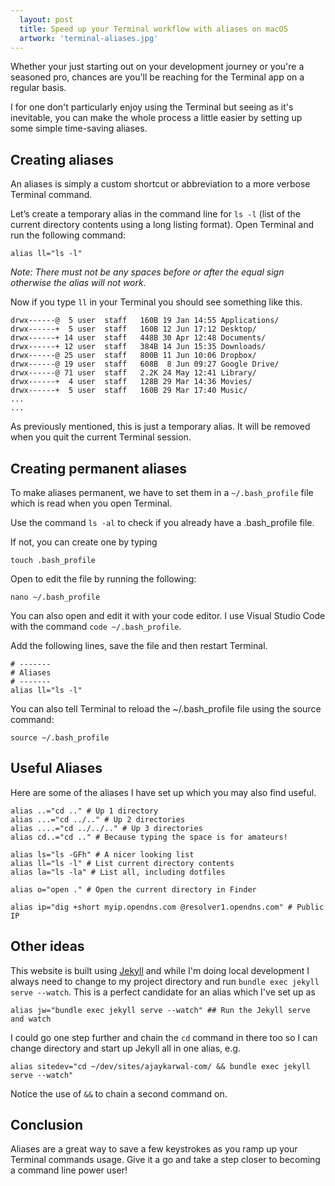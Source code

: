 ```yaml
---
  layout: post
  title: Speed up your Terminal workflow with aliases on macOS
  artwork: 'terminal-aliases.jpg'
---
```


Whether your just starting out on your development journey or you're a seasoned pro, chances are you'll be reaching for the Terminal app on a regular basis.

I for one don't particularly enjoy using the Terminal but seeing as it's inevitable, you can make the whole process a little easier by setting up some simple time-saving aliases.

## Creating aliases

An aliases is simply a custom shortcut or abbreviation to a more verbose Terminal command.

Let’s create a temporary alias in the command line for `ls -l` (list of the current directory contents using a long listing format). Open Terminal and run the following command:

```shell
alias ll="ls -l"
```

*Note: There must not be any spaces before or after the equal sign otherwise the alias will not work.*

Now if you type `ll` in your Terminal you should see something like this.

```shell
drwx------@  5 user  staff   160B 19 Jan 14:55 Applications/
drwx------+  5 user  staff   160B 12 Jun 17:12 Desktop/
drwx------+ 14 user  staff   448B 30 Apr 12:48 Documents/
drwx------+ 12 user  staff   384B 14 Jun 15:35 Downloads/
drwx------@ 25 user  staff   800B 11 Jun 10:06 Dropbox/
drwx------@ 19 user  staff   608B  8 Jun 09:27 Google Drive/
drwx------@ 71 user  staff   2.2K 24 May 12:41 Library/
drwx------+  4 user  staff   128B 29 Mar 14:36 Movies/
drwx------+  5 user  staff   160B 29 Mar 17:40 Music/
...
...
```

As previously mentioned, this is just a temporary alias. It will be removed when you quit the current Terminal session.


## Creating permanent aliases

To make aliases permanent, we have to set them in a `~/.bash_profile` file which is read when you open Terminal.

Use the command `ls -al` to check if you already have a .bash_profile file.

If not, you can create one by typing

```shell
touch .bash_profile
```

Open to edit the file by running the following:

```shell
nano ~/.bash_profile
```

You can also open and edit it with your code editor. I use Visual Studio Code with the command `code ~/.bash_profile`.

Add the following lines, save the file and then restart Terminal.

```shell
# -------
# Aliases
# -------
alias ll="ls -l"
```
You can also tell Terminal to reload the ~/.bash_profile file using the source command:

```shell
source ~/.bash_profile
```

## Useful Aliases
Here are some of the aliases I have set up which you may also find useful.

```shell
alias ..="cd .." # Up 1 directory
alias ...="cd ../.." # Up 2 directories
alias ....="cd ../../.." # Up 3 directories
alias cd..="cd .." # Because typing the space is for amateurs!

alias ls="ls -GFh" # A nicer looking list
alias ll="ls -l" # List current directory contents
alias la="ls -la" # List all, including dotfiles

alias o="open ." # Open the current directory in Finder

alias ip="dig +short myip.opendns.com @resolver1.opendns.com" # Public IP
```

## Other ideas

This website is built using [Jekyll](http://jekyllrb.com) and while I'm doing local development I always need to change to my project directory and run `bundle exec jekyll serve --watch`. This is a perfect candidate for an alias which I've set up as

```shell
alias jw="bundle exec jekyll serve --watch" ## Run the Jekyll serve and watch
```

I could go one step further and chain the `cd` command in there too so I can change directory and start up Jekyll all in one alias, e.g.

```shell
alias sitedev="cd ~/dev/sites/ajaykarwal-com/ && bundle exec jekyll serve --watch"
```
Notice the use of `&&` to chain a second command on.


## Conclusion

Aliases are a great way to save a few keystrokes as you ramp up your Terminal commands usage. Give it a go and take a step closer to becoming a command line power user!


